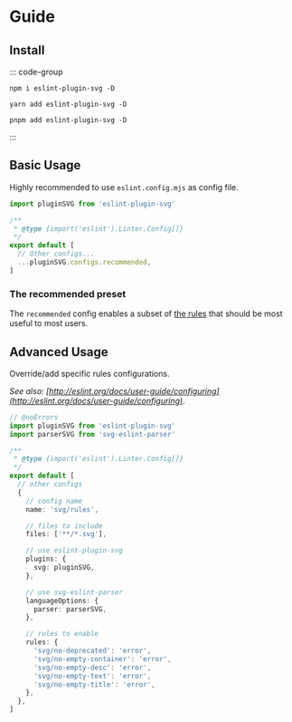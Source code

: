 # Guide

## Install

::: code-group

```shell [npm]
npm i eslint-plugin-svg -D
```

```shell [yarn]
yarn add eslint-plugin-svg -D
```

```shell [pnpm]
pnpm add eslint-plugin-svg -D
```

:::

## Basic Usage

Highly recommended to use `eslint.config.mjs` as config file.

```ts [eslint.config.mjs] twoslash
import pluginSVG from 'eslint-plugin-svg'

/**
 * @type {import('eslint').Linter.Config[]}
 */
export default [
  // Other configs...
  ...pluginSVG.configs.recommended,
]
```

### The recommended preset

The `recommended` config enables a subset of [the rules](#rules) that should be most useful to most users.

## Advanced Usage

Override/add specific rules configurations.

_See also: [http://eslint.org/docs/user-guide/configuring](http://eslint.org/docs/user-guide/configuring)_.

```ts [eslint.config.mjs] twoslash
// @noErrors
import pluginSVG from 'eslint-plugin-svg'
import parserSVG from 'svg-eslint-parser'

/**
 * @type {import('eslint').Linter.Config[]}
 */
export default [
  // other configs
  {
    // config name
    name: 'svg/rules',

    // files to include
    files: ['**/*.svg'],

    // use eslint-plugin-svg
    plugins: {
      svg: pluginSVG,
    },

    // use svg-eslint-parser
    languageOptions: {
      parser: parserSVG,
    },

    // rules to enable
    rules: {
      'svg/no-deprecated': 'error',
      'svg/no-empty-container': 'error',
      'svg/no-empty-desc': 'error',
      'svg/no-empty-text': 'error',
      'svg/no-empty-title': 'error',
    },
  },
]
```
